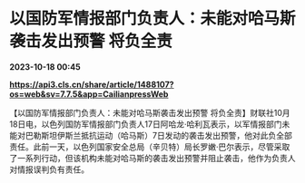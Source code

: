 # 以国防军情报部门负责人：未能对哈马斯袭击发出预警 将负全责

**2023-10-18 00:45**

**https://api3.cls.cn/share/article/1488107?os=web&sv=7.7.5&app=CailianpressWeb**

【以国防军情报部门负责人：未能对哈马斯袭击发出预警 将负全责】财联社10月18日电，以色列国防军情报部门负责人17日阿哈龙·哈利瓦表示，以军情报部门未能对巴勒斯坦伊斯兰抵抗运动（哈马斯）7日发动的袭击发出预警，他对此负全部责任。此前一天，以色列国家安全总局（辛贝特）局长罗嫩·巴尔表示，尽管采取了一系列行动，但该机构未能对哈马斯的袭击发出预警并阻止袭击，他作为负责人对情报误判负有责任。